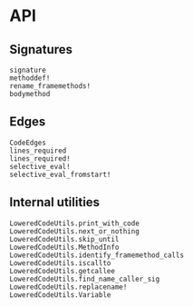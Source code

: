 # API

## Signatures

```@docs
signature
methoddef!
rename_framemethods!
bodymethod
```

## Edges

```@docs
CodeEdges
lines_required
lines_required!
selective_eval!
selective_eval_fromstart!
```

## Internal utilities

```@docs
LoweredCodeUtils.print_with_code
LoweredCodeUtils.next_or_nothing
LoweredCodeUtils.skip_until
LoweredCodeUtils.MethodInfo
LoweredCodeUtils.identify_framemethod_calls
LoweredCodeUtils.iscallto
LoweredCodeUtils.getcallee
LoweredCodeUtils.find_name_caller_sig
LoweredCodeUtils.replacename!
LoweredCodeUtils.Variable
```
